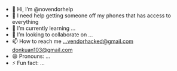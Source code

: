 - 👋 Hi, I’m @novendorhelp
- 👀 I need help getting someone off my phones that has access to everything
- 🌱 I’m currently learning ...
- 💞️ I’m looking to collaborate on ...
- 📫 How to reach me ...vendorhacked@gmail.com donkuan103@gmail.com
- 😄 Pronouns: ...
- ⚡ Fun fact: ...

<!---
novendorhelp/novendorhelp is a ✨ special ✨ repository because its `README.md` (this file) appears on your GitHub profile.
You can click the Preview link to take a look at your changes.
--->

